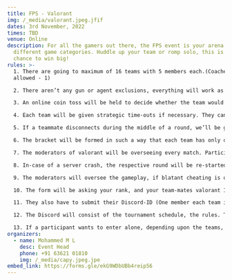 ```yaml
---
title: FPS - Valorant
img: /_media/valorant.jpeg.jfif
dates: 3rd November, 2022
times: TBD
venue: Online
description: For all the gamers out there, the FPS event is your arena with
  different game categories. Huddle up your team or romp solo, this is your
  chance to win big!
rules: >-
  1. There are going to maximum of 16 teams with 5 members each.(Coaches are
  allowed - 1)

  2. There aren’t any gun or agent exclusions, everything will work as a normal competitive game.

  3. An online coin toss will be held to decide whether the team would like to attack/defend first or eliminate a map.

  4. Each team will be given strategic time-outs if necessary. They can only be availed at the start of a round (During the buy-phase). The time-outs can be availed once during attacking and defending.

  5. If a teammate disconnects during the middle of a round, we’ll be giving a technical time-out during the next round’s buy phase. This also can be availed only twice.

  6. The bracket will be formed in such a way that each team has only one-shot, and there will be no losers bracket.

  7. The moderators of valorant will be overseeing every match. Participants will be disqualified if hate speech, religious, racist terms are used in game chat.

  8. In-case of a server crash, the respective round will be re-started.

  9. The moderators will oversee the gameplay, if blatant cheating is observed, or there is proof. Depending upon the severity of the situation the cheating player will be banned from the tournament or the team will instantly be disqualified.

  10. The form will be asking your rank, and your team-mates valorant ID. Only the team’s IGL has to submit the form, and write the other team-mates RIOT-ID. They must not change it during the tournament.

  11. They also have to submit their Discord-ID (One member each team is enough which will be IGL).

  12. The Discord will consist of the tournament schedule, the rules. There will be multiple channels and VC’s, teams can scrim if they wish to before the tournament.

  13. If a participant wants to enter alone, depending upon the teams, we’ll be putting you in a random team to fill it out.
organizers:
  - name: Mohammed M L
    desc: Event Head
    phone: +91 63621 01810
    img: /_media/capy.jpeg.jpe
embed_link: https://forms.gle/ekG9WDbUBb4reip56
---
```

